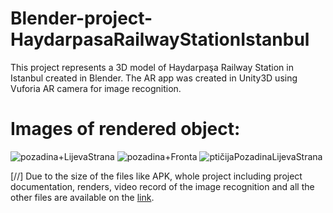 # Blender-project-HaydarpasaRailwayStationIstanbul
This project represents a 3D model of Haydarpaşa Railway Station in Istanbul created in Blender. The AR app was created in Unity3D using Vuforia AR camera for image recognition.

# Images of rendered object:
![pozadina+LijevaStrana](https://user-images.githubusercontent.com/73425572/174618630-463efb2f-ae56-4749-a722-e47180f9df47.png)
![pozadina+Fronta](https://user-images.githubusercontent.com/73425572/174618827-c6f57651-8637-4a52-8bac-abb11c6f67b4.png)
![ptičijaPozadinaLijevaStrana](https://user-images.githubusercontent.com/73425572/174618843-1e368d87-60d3-4cfb-9388-5f5f33f593a1.png)

[//] Due to the size of the files like APK, whole project including project documentation, renders, video record of the image recognition and all the other files are available on the [link](https://drive.google.com/drive/u/1/folders/12YGu9vlXsCKNPhUSyPSfDUBABXcgDA9D).


